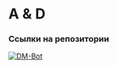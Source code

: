 # A & D

### Ссылки на репозитории
[![DM-Bot](https://github-readme-stats.vercel.app/api/pin/?username=AngelsAndDemonsDM&repo=DM-Bot&theme=dark)](https://github.com/AngelsAndDemonsDM/DM-Bot.git)
